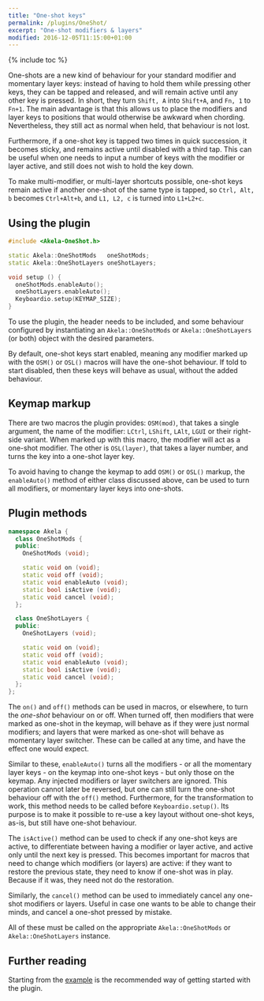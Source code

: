 ```yaml
---
title: "One-shot keys"
permalink: /plugins/OneShot/
excerpt: "One-shot modifiers & layers"
modified: 2016-12-05T11:15:00+01:00
---
```


{% include toc %}

One-shots are a new kind of behaviour for your standard modifier and momentary
layer keys: instead of having to hold them while pressing other keys, they can
be tapped and released, and will remain active until any other key is pressed.
In short, they turn `Shift, A` into `Shift+A`, and `Fn, 1` to `Fn+1`. The main
advantage is that this allows us to place the modifiers and layer keys to
positions that would otherwise be awkward when chording. Nevertheless, they
still act as normal when held, that behaviour is not lost.

Furthermore, if a one-shot key is tapped two times in quick succession, it
becomes sticky, and remains active until disabled with a third tap. This can be
useful when one needs to input a number of keys with the modifier or layer
active, and still does not wish to hold the key down.

To make multi-modifier, or multi-layer shortcuts possible, one-shot keys remain
active if another one-shot of the same type is tapped, so `Ctrl, Alt, b` becomes
`Ctrl+Alt+b`, and `L1, L2, c` is turned into `L1+L2+c`.

## Using the plugin

```c++
#include <Akela-OneShot.h>

static Akela::OneShotMods   oneShotMods;
static Akela::OneShotLayers oneShotLayers;

void setup () {
  oneShotMods.enableAuto();
  oneShotLayers.enableAuto();
  Keyboardio.setup(KEYMAP_SIZE);
}
```

To use the plugin, the header needs to be included, and some behaviour
configured by instantiating an `Akela::OneShotMods` or `Akela::OneShotLayers`
(or both) object with the desired parameters. 

By default, one-shot keys start enabled, meaning any modifier marked up with the
`OSM()` or `OSL()` macros will have the one-shot behaviour. If told to start
disabled, then these keys will behave as usual, without the added behaviour.

## Keymap markup

There are two macros the plugin provides: `OSM(mod)`, that takes a single
argument, the name of the modifier: `LCtrl`, `LShift`, `LAlt`, `LGUI` or their
right-side variant. When marked up with this macro, the modifier will act as a
one-shot modifier. The other is `OSL(layer)`, that takes a layer number, and
turns the key into a one-shot layer key.

To avoid having to change the keymap to add `OSM()` or `OSL()` markup, the
`enableAuto()` method of either class discussed above, can be used to turn all
modifiers, or momentary layer keys into one-shots.

## Plugin methods

```c++
namespace Akela {
  class OneShotMods {
  public:
    OneShotMods (void);

    static void on (void);
    static void off (void);
    static void enableAuto (void);
    static bool isActive (void);
    static void cancel (void);
  };

  class OneShotLayers {
  public:
    OneShotLayers (void);

    static void on (void);
    static void off (void);
    static void enableAuto (void);
    static bool isActive (void);
    static void cancel (void);
  };
};
```

The `on()` and `off()` methods can be used in macros, or elsewhere, to turn the
*one-shot* behaviour on or off. When turned off, then modifiers that were marked
as one-shot in the keymap, will behave as if they were just normal modifiers;
and layers that were marked as one-shot will behave as momentary layer switcher.
These can be called at any time, and have the effect one would expect.

Similar to these, `enableAuto()` turns all the modifiers - or all the momentary
layer keys - on the keymap into one-shot keys - but only those on the keymap.
Any injected modifiers or layer switchers are ignored. This operation cannot
later be reversed, but one can still turn the one-shot behaviour off with the
`off()` method. Furthermore, for the transformation to work, this method needs
to be called before `Keyboardio.setup()`. Its purpose is to make it possible to
re-use a key layout without one-shot keys, as-is, but still have one-shot
behaviour.

The `isActive()` method can be used to check if any one-shot keys are active, to
differentiate between having a modifier or layer active, and active only until
the next key is pressed. This becomes important for macros that need to change
which modifiers (or layers) are active: if they want to restore the previous
state, they need to know if one-shot was in play. Because if it was, they need
not do the restoration.

Similarly, the `cancel()` method can be used to immediately cancel any one-shot
modifiers or layers. Useful in case one wants to be able to change their minds,
and cancel a one-shot pressed by mistake.

All of these must be called on the appropriate `Akela::OneShotMods` or
`Akela::OneShotLayers` instance.

## Further reading

Starting from the [example][plugin:example] is the recommended way of getting
started with the plugin.

 [plugin:example]: https://github.com/algernon/Akela/blob/master/lib/Akela-OneShot/examples/OneShot/OneShot.ino
